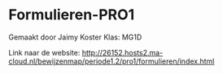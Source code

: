 # Formulieren-PRO1
Gemaakt door Jaimy Koster
Klas: MG1D

Link naar de website:
http://26152.hosts2.ma-cloud.nl/bewijzenmap/periode1.2/pro1/formulieren/index.html
